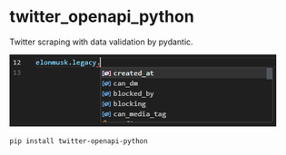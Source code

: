 
# twitter_openapi_python

Twitter scraping with data validation by pydantic.

![1691572735537](docs/image/README/1691572735537.png)

```shell
pip install twitter-openapi-python
```
